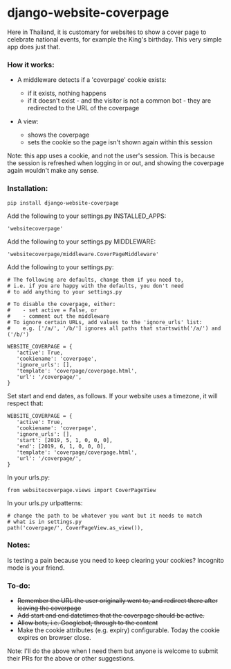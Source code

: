 django-website-coverpage
====

Here in Thailand, it is customary for websites to show a cover page to celebrate national events, for example the King's birthday. This very simple app does just that.

### How it works:

- A middleware detects if a 'coverpage' cookie exists:
    - if it exists, nothing happens
    - if it doesn't exist - and the visitor is not a common bot - they are redirected to the URL of the coverpage

- A view:
    - shows the coverpage
    - sets the cookie so the page isn't shown again within this session

Note: this app uses a cookie, and not the user's session. This is because the session is refreshed when logging in or out, and showing the coverpage again wouldn't make any sense.

### Installation:
```
pip install django-website-coverpage
```

Add the following to your settings.py INSTALLED_APPS:
```
'websitecoverpage'
```

Add the following to your settings.py MIDDLEWARE:
```
'websitecoverpage/middleware.CoverPageMiddleware'
```

Add the following to your settings.py:
```
# The following are defaults, change them if you need to,
# i.e. if you are happy with the defaults, you don't need
# to add anything to your settings.py

# To disable the coverpage, either:
#    - set active = False, or
#    - comment out the middleware
# To ignore certain URLs, add values to the 'ignore_urls' list:
#    e.g. ['/a/', '/b/'] ignores all paths that startswith('/a/') and ('/b/')

WEBSITE_COVERPAGE = {
   'active': True,
   'cookiename': 'coverpage',
   'ignore_urls': [],
   'template': 'coverpage/coverpage.html',
   'url': '/coverpage/',
}
```

Set start and end dates, as follows. If your website uses a timezone, it will respect that:
```
WEBSITE_COVERPAGE = {
   'active': True,
   'cookiename': 'coverpage',
   'ignore_urls': [],
   'start': [2019, 5, 1, 0, 0, 0],
   'end': [2019, 6, 1, 0, 0, 0],
   'template': 'coverpage/coverpage.html',
   'url': '/coverpage/',
}
```

In your urls.py:
```
from websitecoverpage.views import CoverPageView
```

In your urls.py urlpatterns:
```
# change the path to be whatever you want but it needs to match
# what is in settings.py
path('coverpage/', CoverPageView.as_view()),
```

### Notes:
Is testing a pain because you need to keep clearing your cookies? Incognito mode is your friend.

### To-do:
- ~~Remember the URL the user originally went to, and redirect there after leaving the coverpage~~
- ~~Add start and end datetimes that the coverpage should be active.~~
- ~~Allow bots, i.e. Googlebot, through to the content~~
- Make the cookie attributes (e.g. expiry) configurable. Today the cookie expires on browser close.

Note: I'll do the above when I need them but anyone is welcome to submit their PRs for the above or other suggestions.
